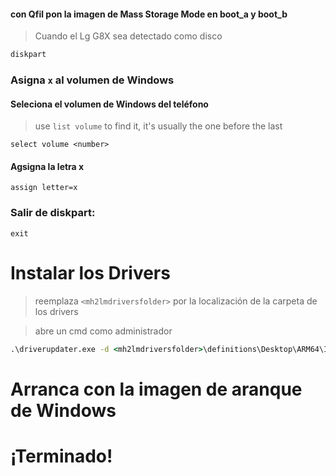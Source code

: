 #### con Qfil pon la imagen de Mass Storage Mode en boot_a y boot_b

> Cuando el Lg G8X sea detectado como disco

```cmd
diskpart
```


### Asigna `x` al volumen de Windows

#### Seleciona el volumen de Windows del teléfono
> use `list volume` to find it, it's usually the one before the last

```diskpart
select volume <number>
```

#### Agsigna la letra x
```diskpart
assign letter=x
```

### Salir de diskpart:
```diskpart
exit
```


# Instalar los Drivers

> reemplaza `<mh2lmdriversfolder>` por la localización de la carpeta de los drivers

> abre un cmd como administrador


```cmd
.\driverupdater.exe -d <mh2lmdriversfolder>\definitions\Desktop\ARM64\Internal\surya.txt -r <mh2lmdriversfolder> -p X:
```


# Arranca con la imagen de aranque de Windows #####

  
  

# ¡Terminado!
